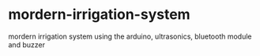 # mordern-irrigation-system
mordern irrigation system using the arduino, ultrasonics, bluetooth module and buzzer
